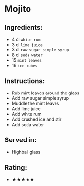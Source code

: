 # Mojito

## Ingredients:
- 4 cl `white rum`
- 3 cl `lime juice`
- 3 cl `raw sugar simple syrup`
- 8 cl `soda water`
- 15 `mint leaves`
- 16 `ice cubes`

## Instructions:
- Rub mint leaves around the glass
- Add raw sugar simple syrup
- Muddle the mint leaves
- Add lime juice
- Add white rum
- Add crushed ice and stir
- Add soda water

## Served in:
- Highball glass

## Rating:
- ★★★★★